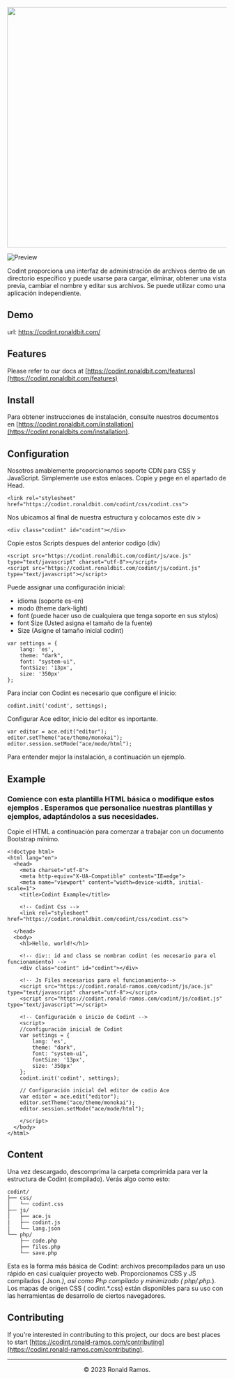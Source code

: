<p align="center">
  <img src="[https://codint.ronaldbit.com/codint/img/codint-banner.png](https://raw.githubusercontent.com/ronaldbit/codint/refs/heads/main/codint/img/codint-banner.png)" width="550"/>
</p>

![Preview](https://codint.ronaldbit.com/codint/img/codint.gif)

Codint proporciona una interfaz de administración de archivos dentro de un directorio específico y puede usarse para cargar, eliminar, obtener una vista previa, cambiar el nombre y editar sus archivos. Se puede utilizar como una aplicación independiente.

## Demo

url: https://codint.ronaldbit.com/

## Features

Please refer to our docs at [https://codint.ronaldbit.com/features](https://codint.ronaldbit.com/features)

## Install

Para obtener instrucciones de instalación, consulte nuestros documentos en [https://codint.ronaldbit.com/installation](https://codint.ronaldbits.com/installation).

## Configuration

Nosotros amablemente proporcionamos soporte CDN para CSS y JavaScript. Simplemente use estos enlaces.
Copie y pege en el apartado de Head.
```
<link rel="stylesheet" href="https://codint.ronaldbit.com/codint/css/codint.css"> 
```

Nos ubicamos al final de nuestra estructura y colocamos este div >
```
<div class="codint" id="codint"></div>
```

Copie estos Scripts despues del anterior codigo (div)
```
<script src="https://codint.ronaldbit.com/codint/js/ace.js" type="text/javascript" charset="utf-8"></script> 
<script src="https://codint.ronaldbit.com/codint/js/codint.js" type="text/javascript"></script>
```

Puede assignar una configuración inicial: 
- idioma (soporte es-en)
- modo (theme dark-light)
- font (puede hacer uso de cualquiera que tenga soporte en sus stylos)
- font Size (Usted asigna el tamaño de la fuente)
- Size (Asigne el tamaño inicial codint)
```
var settings = {
    lang: 'es',
    theme: "dark",
    font: "system-ui",
    fontSize: '13px',
    size: '350px'
};
```

Para inciar con Codint es necesario que configure el inicio:
```
codint.init('codint', settings);
```
Configurar Ace editor, inicio del editor es inportante.
```
var editor = ace.edit("editor");
editor.setTheme("ace/theme/monokai");
editor.session.setMode("ace/mode/html");
```

Para entender mejor la instalación, a continuación un ejemplo.

## Example
### Comience con esta plantilla HTML básica o modifique estos ejemplos . Esperamos que personalice nuestras plantillas y ejemplos, adaptándolos a sus necesidades.

Copie el HTML a continuación para comenzar a trabajar con un documento Bootstrap mínimo.

```
<!doctype html>
<html lang="en">
  <head>
    <meta charset="utf-8">
    <meta http-equiv="X-UA-Compatible" content="IE=edge">
    <meta name="viewport" content="width=device-width, initial-scale=1">
    <title>Codint Example</title>

    <!-- Codint Css -->
    <link rel="stylesheet" href="https://codint.ronaldbit.com/codint/css/codint.css"> 

  </head>
  <body>
    <h1>Hello, world!</h1>

    <!-- div:: id and class se nombran codint (es necesario para el funcionamiento) -->
    <div class="codint" id="codint"></div>

    <!-- Js Files necesarios para el funcionamiento-->
    <script src="https://codint.ronald-ramos.com/codint/js/ace.js" type="text/javascript" charset="utf-8"></script>  
    <script src="https://codint.ronald-ramos.com/codint/js/codint.js" type="text/javascript"></script>

    <!-- Configuración e inicio de Codint -->
    <script>
    //configuración inicial de Codint
    var settings = {
        lang: 'es',
        theme: "dark",
        font: "system-ui",
        fontSize: '13px',
        size: '350px'
    };
    codint.init('codint', settings);

    // Configuración inicial del editor de codio Ace  
    var editor = ace.edit("editor");
    editor.setTheme("ace/theme/monokai");
    editor.session.setMode("ace/mode/html");

    </script>
  </body>
</html>
```


## Content

Una vez descargado, descomprima la carpeta comprimida para ver la estructura de Codint (compilado). Verás algo como esto:

```
codint/
├── css/
│   └── codint.css
├── js/
│   ├── ace.js
|   ├── codint.js
│   └── lang.json
└── php/
    ├── code.php
    ├── files.php
    └── save.php
```
Esta es la forma más básica de Codint: archivos precompilados para un uso rápido en casi cualquier proyecto web. Proporcionamos CSS y JS compilados ( Json.*), así como Php compilado y minimizado ( php/.php.*). Los mapas de origen CSS ( codint.*.css) están disponibles para su uso con las herramientas de desarrollo de ciertos navegadores.


## Contributing

If you're interested in contributing to this project, our docs are best places to start [https://codint.ronald-ramos.com/contributing](https://codint.ronald-ramos.com/contributing).

<hr>
<p align="center"> © 2023 Ronald Ramos. </p>
